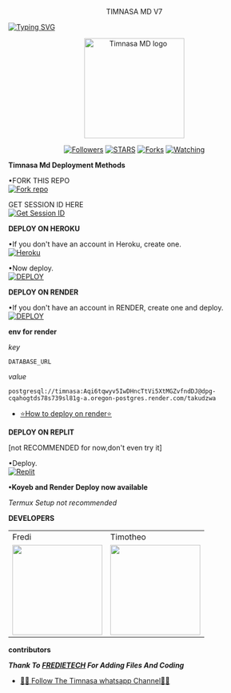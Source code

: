 <p align="center">
TIMNASA MD V7
</p>

<a href="https://git.io/typing-svg"><img src="https://readme-typing-svg.demolab.com?font=Black+Ops+One&size=50&pause=1000&color=DAA520&center=true&width=910&height=100&lines=THANKS FOR CHOOSING +TIMNASA-MD;MULTI+DEVICE+WHATSAPP+BOT" alt="Typing SVG" /></a>
  </p>

<p align="center">
  <a href="https://github.com/Halisi1234">
    <img alt="Timnasa MD logo" height="200" src="https://files.catbox.moe/v2c8de.jpeg">
  </a>
</p>

<p align="center">
  <a href="https://github.com/Halisi1234?tab=followers"><img title="Followers" src="https://img.shields.io/github/followers/Halisi1234?label=Followers&style=social"></a>
  <a href="https://github.com/Halisi1234/TIMNASA_V7/stargazers/"><img title="STARS" src="https://img.shields.io/github/stars/Halisi1234/TIMNASA_V7?&style=social"></a>
  <a href="https://github.com/Halisi1234/TIMNASA_V7/network/members"><img title="Forks" src="https://img.shields.io/github/forks/Halisi1234/TIMNASA_V7?style=social"></a>
  <a href="https://github.com/Halisi1234/TIMNASA_V7/watchers"><img title="Watching" src="https://img.shields.io/github/watchers/Halisi1234/TIMNASA_V7?label=Watching&style=social"></a>
</p>

 **Timnasa Md Deployment Methods**

•FORK THIS REPO
 <br>
 <a href='https://github.com/Halisi1234/TIMNASA_V7/fork' target="_blank"><img alt='Fork repo' src='https://img.shields.io/badge/Fork-black?style=for-the-badge&logo=git&logoColor=silver'/></a>

 GET SESSION ID HERE
 <br>
 <a href='https://session-generator-1-oec3.onrender.com/' target="_pink"><img alt='Get Session ID' src='https://img.shields.io/badge/Get session id-blue?style=for-the-badge&logo=toyota&logoColor=blue'/></a> 

**DEPLOY ON HEROKU**

•If you don't have an account in Heroku, create one.
   <br>
    <a href='https://signup.heroku.com/' target="_blank"><img alt='Heroku' src='https://img.shields.io/badge/-Create-pink?style=for-the-badge&logo=heroku&logoColor=purple'/></a>

•Now deploy.
    <br>
    <a href='https://dashboard.heroku.com/new?template=https://github.com/Halisi1234/TIMNASA_V7' target="_blank"><img alt='DEPLOY' src='https://img.shields.io/badge/-DEPLOY-pink?style=for-the-badge&logo=heroku&logoColor=purple'/></a>

**DEPLOY ON RENDER**

•If you don't have an account in RENDER, create one and deploy.
    <br>
    <a href='https://dashboard.render.com/select-repo?type=web' target="_blank"><img alt='DEPLOY' src='https://img.shields.io/badge/-DEPLOY-black?style=for-the-badge&logo=render&logoColor=purple'/></a>

**env for render**

_key_

```
DATABASE_URL
```
_value_

```
postgresql://timnasa:Aqi6tqwyv5IwDHncTtVi5XtMGZvfndDJ@dpg-cqahogtds78s739sl81g-a.oregon-postgres.render.com/takudzwa
```
* [⭐️How to deploy on render⭐️](https://www.youtube.com/@freeonlinetvT1-)


**DEPLOY ON REPLIT**

[not RECOMMENDED for now,don't even try it]

•Deploy.
    <br>
    <a href='https://replit.com/github/Halisi1234/TIMNASA_V7' target="_blank"><img alt='Replit' src='https://img.shields.io/badge/-Deploy-black?style=for-the-badge&logo=replit&logoColor=red'/></a>

**•Koyeb and Render Deploy now available**

_Termux Setup not recommended_

**DEVELOPERS**

<table>
  <tr>
    <td>Fredi</td>
    <td>Timotheo</td>
  </tr>
  <tr>
    <td><a href="https://github.com/Fred1e"><img src="https://avatars.githubusercontent.com/u/142972494?v=4" width="180"</td>
    <td><a href="https://github.com/https://github.com/Halisi1234"><img src="https://files.catbox.moe/v2c8de.jpeg" width="180"</td>
  </tr>
</table>

**contributors**

***Thank To [FREDIETECH](https://github.com/Fred1e) For Adding Files And Coding***

* [🧑‍💻 Follow The Timnasa whatsapp Channel🧑‍💻](https://whatsapp.com/channel/0029VajweHxKQuJP6qnjLM31)
